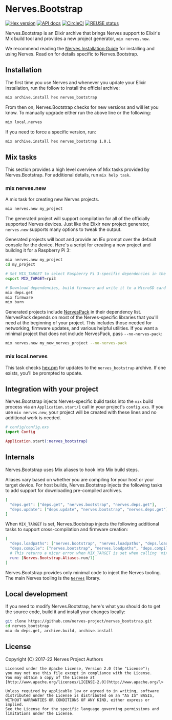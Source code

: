 # Nerves.Bootstrap

[![Hex version](https://img.shields.io/hexpm/v/nerves_bootstrap.svg "Hex version")](https://hex.pm/packages/nerves_bootstrap)
[![API docs](https://img.shields.io/hexpm/v/nerves_bootstrap.svg?label=hexdocs "API docs")](https://hexdocs.pm/nerves_bootstrap/Nerves.Bootstrap.html)
[![CircleCI](https://dl.circleci.com/status-badge/img/gh/nerves-project/nerves_bootstrap/tree/main.svg?style=svg)](https://dl.circleci.com/status-badge/redirect/gh/nerves-project/nerves_bootstrap/tree/main)
[![REUSE status](https://api.reuse.software/badge/github.com/nerves-project/nerves_bootstrap)](https://api.reuse.software/info/github.com/nerves-project/nerves_bootstrap)

Nerves.Bootstrap is an Elixir archive that brings Nerves support to Elixir's Mix
build tool and provides a new project generator, `mix nerves.new`.

We recommend reading the [Nerves Installation
Guide](https://hexdocs.pm/nerves/installation.html) for installing and using
Nerves. Read on for details specific to Nerves.Bootstrap.

## Installation

The first time you use Nerves and whenever you update your Elixir installation,
run the follow to install the official archive:

```bash
mix archive.install hex nerves_bootstrap
```

From then on, Nerves.Bootstrap checks for new versions and will let you know. To
manually upgrade either run the above line or the following:

```bash
mix local.nerves
```

If you need to force a specific version, run:

```bash
mix archive.install hex nerves_bootstrap 1.0.1
```

## Mix tasks

This section provides a high level overview of Mix tasks provided by
Nerves.Bootstrap. For additional details, run `mix help task`.

### mix nerves.new

A mix task for creating new Nerves projects.

```bash
mix nerves.new my_project
```

The generated project will support compilation for all of the officially
supported Nerves devices. Just like the Elixir new project generator,
`nerves.new` supports many options to tweak the output.

Generated projects will boot and provide an IEx prompt over the default console
for the device. Here's a script for creating a new project and building it for a
Raspberry Pi 3:

```bash
mix nerves.new my_project
cd my_project

# Set MIX_TARGET to select Raspberry Pi 3-specific dependencies in the mix.exs
export MIX_TARGET=rpi3

# Download dependencies, build firmware and write it to a MicroSD card
mix deps.get
mix firmware
mix burn
```

Generated projects include [NervesPack](https://hex.pm/packages/nerves_pack) in
their dependency list. NervesPack depends on most of the Nerves-specific
libraries that you'll need at the beginning of your project. This includes those
needed for networking, firmware updates, and various helpful utilities.  If you
want a minimal project that does not include NervesPack, pass
`--no-nerves-pack`:

```bash
mix nerves.new my_new_nerves_project --no-nerves-pack
```

### mix local.nerves

This task checks [hex.pm](https://hex.pm/packages/nerves_bootstrap) for updates
to the `nerves_bootstrap` archive. If one exists, you'll be prompted to update.

## Integration with your project

Nerves.Bootstrap injects Nerves-specific build tasks into the `mix` build process via
an `Application.start/1` call in your project's `config.exs`. If you use `mix
nerves.new`, your project will be created with these lines and no additional
work is needed.

```elixir
# config/config.exs
import Config

Application.start(:nerves_bootstrap)
```

## Internals

Nerves.Bootstrap uses Mix aliases to hook into Mix build steps.

Aliases vary based on whether you are compiling for your host or your target
device. For host builds, Nerves.Bootstrap injects the following tasks to add
support for downloading pre-compiled archives.

```elixir
[
  "deps.get": ["deps.get", "nerves.bootstrap", "nerves.deps.get"],
  "deps.update": ["deps.update", "nerves.bootstrap", "nerves.deps.get"]
]
```

When `MIX_TARGET` is set, Nerves.Bootstrap injects the following additional
tasks to support cross-compilation and firmware creation:

```elixir
[
  "deps.loadpaths": ["nerves.bootstrap", "nerves.loadpaths", "deps.loadpaths"],
  "deps.compile": ["nerves.bootstrap", "nerves.loadpaths", "deps.compile"],
  # This returns a nicer error when MIX_TARGET is set when calling 'mix run'
  run: [Nerves.Bootstrap.Aliases.run/1]
]
```

Nerves.Bootstrap provides only minimal code to inject the Nerves tooling. The
main Nerves tooling is the [`Nerves`](https://github.com/nerves-project/nerves)
library.

## Local development

If you need to modify Nerves.Bootstrap, here's what you should do to get
the source code, build it and install your changes locally:

```bash
git clone https://github.com/nerves-project/nerves_bootstrap.git
cd nerves_bootstrap
mix do deps.get, archive.build, archive.install
```

## License

Copyright (C) 2017-22 Nerves Project Authors

    Licensed under the Apache License, Version 2.0 (the "License");
    you may not use this file except in compliance with the License.
    You may obtain a copy of the License at [http://www.apache.org/licenses/LICENSE-2.0](http://www.apache.org/l>

    Unless required by applicable law or agreed to in writing, software
    distributed under the License is distributed on an "AS IS" BASIS,
    WITHOUT WARRANTIES OR CONDITIONS OF ANY KIND, either express or implied.
    See the License for the specific language governing permissions and
    limitations under the License.
